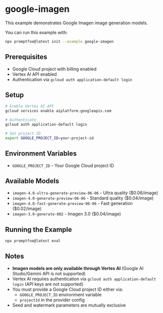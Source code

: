 # google-imagen

This example demonstrates Google Imagen image generation models.

You can run this example with:

```bash
npx promptfoo@latest init --example google-imagen
```

## Prerequisites

- Google Cloud project with billing enabled
- Vertex AI API enabled
- Authentication via `gcloud auth application-default login`

## Setup

```bash
# Enable Vertex AI API
gcloud services enable aiplatform.googleapis.com

# Authenticate
gcloud auth application-default login

# Set project ID
export GOOGLE_PROJECT_ID=your-project-id
```

## Environment Variables

- `GOOGLE_PROJECT_ID` - Your Google Cloud project ID

## Available Models

- `imagen-4.0-ultra-generate-preview-06-06` - Ultra quality ($0.06/image)
- `imagen-4.0-generate-preview-06-06` - Standard quality ($0.04/image)
- `imagen-4.0-fast-generate-preview-06-06` - Fast generation ($0.02/image)
- `imagen-3.0-generate-002` - Imagen 3.0 ($0.04/image)

## Running the Example

```bash
npx promptfoo@latest eval
```

## Notes

- **Imagen models are only available through Vertex AI** (Google AI Studio/Gemini API is not supported)
- Vertex AI requires authentication via `gcloud auth application-default login` (API keys are not supported)
- You must provide a Google Cloud project ID either via:
  - `GOOGLE_PROJECT_ID` environment variable
  - `projectId` in the provider config
- Seed and watermark parameters are mutually exclusive
